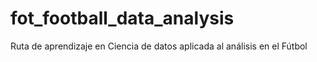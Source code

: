 # fot_football_data_analysis
Ruta de aprendizaje en Ciencia de datos aplicada al análisis en el Fútbol
